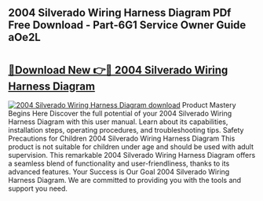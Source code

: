 ## 2004 Silverado Wiring Harness Diagram PDf Free Download - Part-6G1 Service Owner Guide aOe2L

# <h2><a href="http://dflg3b9.blite.top/?on=2004+Silverado+Wiring+Harness+Diagram">🔗Download New 👉🔴 2004 Silverado Wiring Harness Diagram</a></h2>

[![2004 Silverado Wiring Harness Diagram download](https://i.imgur.com/lujVjoI.png)](http://dflg3b9.blite.top/?on=2004+Silverado+Wiring+Harness+Diagram)
Product Mastery Begins Here Discover the full potential of your 2004 Silverado Wiring Harness Diagram with this user manual. Learn about its capabilities, installation steps, operating procedures, and troubleshooting tips. Safety Precautions for Children 2004 Silverado Wiring Harness Diagram This product is not suitable for children under age and should be used with adult supervision. This remarkable 2004 Silverado Wiring Harness Diagram offers a seamless blend of functionality and user-friendliness, thanks to its advanced features. Your Success is Our Goal 2004 Silverado Wiring Harness Diagram. We are committed to providing you with the tools and support you need.
